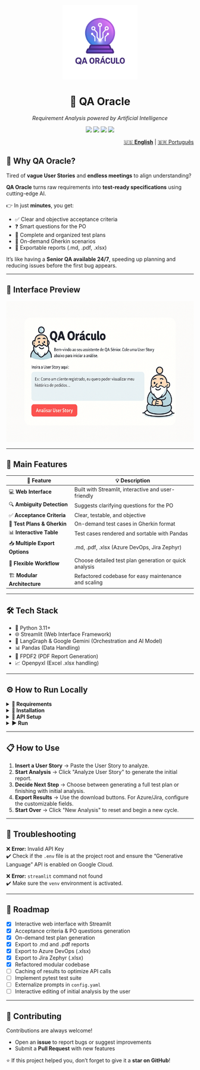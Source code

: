 <p align="center">
  <img src="assets/logo_oraculo.png" alt="QA Oracle Logo" width="200"/>
</p>
<h1 align="center">🔮 QA Oracle</h1>
<p align="center"><i>Requirement Analysis powered by Artificial Intelligence</i></p>

<p align="center">
  <img src="https://img.shields.io/badge/python-3.11+-blue.svg"/>
  <img src="https://img.shields.io/badge/license-MIT-green.svg"/>
  <img src="https://img.shields.io/badge/Streamlit-App-red.svg"/>
  <img src="https://img.shields.io/badge/code%20style-black-000000.svg"/>
</p>

<nav aria-label="Language switcher" style="text-align: right;">
<a href="README.md" aria-current="page">🇺🇸 <strong>English</strong></a> |
<a href="README-pt.md">🇧🇷 Português</a>
</nav>

## 🚀 Why QA Oracle?

Tired of **vague User Stories** and **endless meetings** to align understanding?  

**QA Oracle** turns raw requirements into **test-ready specifications** using cutting-edge AI.  

👉 In just **minutes**, you get:  
- ✅ Clear and objective acceptance criteria  
- ❓ Smart questions for the PO  
- 📝 Complete and organized test plans  
- 🧪 On-demand Gherkin scenarios  
- 📄 Exportable reports (.md, .pdf, .xlsx)  

It’s like having a **Senior QA available 24/7**, speeding up planning and reducing issues before the first bug appears.  

---

## 📸 Interface Preview

![alt text](assets/qa_oraculo_cartoon_demo.gif)

---

## 🚀 Main Features

| 🔧 Feature | 💡 Description |
|------------|----------------|
| 💻 **Web Interface** | Built with Streamlit, interactive and user-friendly |
| 🔍 **Ambiguity Detection** | Suggests clarifying questions for the PO |
| ✅ **Acceptance Criteria** | Clear, testable, and objective |
| 📝 **Test Plans & Gherkin** | On-demand test cases in Gherkin format |
| 📊 **Interactive Table** | Test cases rendered and sortable with Pandas |
| 📥 **Multiple Export Options** | .md, .pdf, .xlsx (Azure DevOps, Jira Zephyr) |
| 🔄 **Flexible Workflow** | Choose detailed test plan generation or quick analysis |
| 🏗️ **Modular Architecture** | Refactored codebase for easy maintenance and scaling |

---

## 🛠️ Tech Stack

- 🐍 Python 3.11+  
- 🌐 Streamlit (Web Interface Framework)  
- 🧠 LangGraph & Google Gemini (Orchestration and AI Model)  
- 📊 Pandas (Data Handling)  
- 📄 FPDF2 (PDF Report Generation)  
- 📈 Openpyxl (Excel .xlsx handling)  

---

## ⚙️ How to Run Locally

<details>
<summary><b>📌 Requirements</b></summary>

- Python 3.11+  
- Google API Key (get it [here](https://console.cloud.google.com))  

</details>

<details>
<summary><b>🚀 Installation</b></summary>

```bash
# Clone the repository
git clone https://github.com/joprestes/qa-oraculo-requisitos.git
cd qa-oraculo-requisitos

# Create and activate a virtual environment
python3 -m venv venv
source venv/bin/activate  # Mac/Linux
# .\venv\Scripts\activate  # Windows

# Install dependencies
pip install -r requirements.txt
```
</details>

<details>
<summary><b>🔑 API Setup</b></summary>

Create a `.env` file at the project root with:  

```env
GOOGLE_API_KEY="your_api_key_here"
```
</details>

<details>
<summary><b>▶️ Run</b></summary>

```bash
streamlit run app.py
```

🎉 QA Oracle will open automatically in your browser!
</details>

---

## 📋 How to Use

1. **Insert a User Story** → Paste the User Story to analyze.  
2. **Start Analysis** → Click "Analyze User Story" to generate the initial report.  
3. **Decide Next Step** → Choose between generating a full test plan or finishing with initial analysis.  
4. **Export Results** → Use the download buttons. For Azure/Jira, configure the customizable fields.  
5. **Start Over** → Click "New Analysis" to reset and begin a new cycle.  

---

## 🤔 Troubleshooting

❌ **Error:** Invalid API Key  
✔️ Check if the `.env` file is at the project root and ensure the “Generative Language” API is enabled on Google Cloud.  

❌ **Error:** `streamlit` command not found  
✔️ Make sure the `venv` environment is activated.  

---

## 📌 Roadmap

- [x] Interactive web interface with Streamlit  
- [x] Acceptance criteria & PO questions generation  
- [x] On-demand test plan generation  
- [x] Export to .md and .pdf reports  
- [x] Export to Azure DevOps (.xlsx)  
- [x] Export to Jira Zephyr (.xlsx)  
- [x] Refactored modular codebase  
- [ ] Caching of results to optimize API calls  
- [ ] Implement pytest test suite  
- [ ] Externalize prompts in `config.yaml`  
- [ ] Interactive editing of initial analysis by the user  

---

## 🤝 Contributing

Contributions are always welcome!  
- Open an **issue** to report bugs or suggest improvements  
- Submit a **Pull Request** with new features  

⭐ If this project helped you, don’t forget to give it a **star on GitHub**!